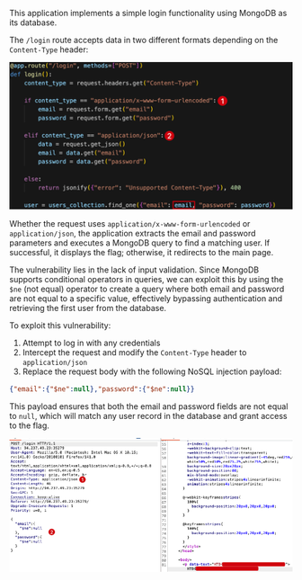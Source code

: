 This application implements a simple login functionality using MongoDB as its database.

The `/login` route accepts data in two different formats depending on the `Content-Type` header:

![Login Interface](./images/image.png)

Whether the request uses `application/x-www-form-urlencoded` or `application/json`, the application extracts the email and password parameters and executes a MongoDB query to find a matching user. If successful, it displays the flag; otherwise, it redirects to the main page.

The vulnerability lies in the lack of input validation. Since MongoDB supports conditional operators in queries, we can exploit this by using the `$ne` (not equal) operator to create a query where both email and password are not equal to a specific value, effectively bypassing authentication and retrieving the first user from the database.

To exploit this vulnerability:

1. Attempt to log in with any credentials
2. Intercept the request and modify the `Content-Type` header to `application/json`
3. Replace the request body with the following NoSQL injection payload:

```json
{"email":{"$ne":null},"password":{"$ne":null}}
```

This payload ensures that both the email and password fields are not equal to `null`, which will match any user record in the database and grant access to the flag.

![Successful Exploitation](./images/image(1).png)